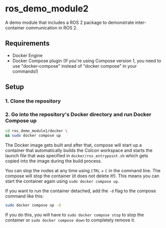 # ros_demo_module2
A demo module that includes a ROS 2 package to demonstrate inter-container communication in ROS 2.

## Requirements
- Docker Engine
- Docker Compose plugin (If you're using Compose version 1, you need to use "docker-compose" instead of "docker compose" in your commands!)

## Setup
### 1. Clone the repository

### 2. Go into the repository's Docker directory and run Docker Compose up
```bash
cd ros_demo_module1/docker \
&& sudo docker compose up
```

The Docker image gets built and after that, compose will start up a container that automatically builds the Colcon workspace and starts the launch file that was specified in `docker/ros_entrypoint.sh` which gets copied into the image during the build process.

You can stop the nodes at any time using `CTRL` + `C` in the command line. The compose will stop the container (it does not delete it!). This means you can start the container again using `sudo docker compose up`.

If you want to run the container detached, add the `-d` flag to the compose command like this:
```bash
sudo docker compose up -d
```
If you do this, you will have to `sudo docker compose stop` to stop the container or `sudo docker compose down` to completely remove it.